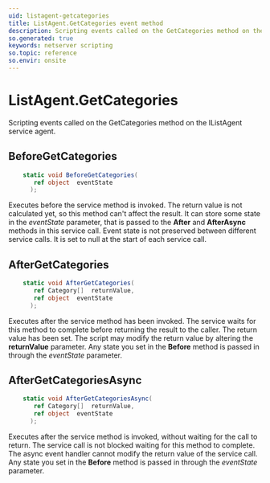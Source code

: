 ```yaml
---
uid: listagent-getcategories
title: ListAgent.GetCategories event method
description: Scripting events called on the GetCategories method on the ListAgent service agent.
so.generated: true
keywords: netserver scripting
so.topic: reference
so.envir: onsite
---
```

# ListAgent.GetCategories

Scripting events called on the <see cref='M:IListAgent.GetCategories'>GetCategories</see> method on the <see cref='IListAgent'>IListAgent</see>  service agent.

## BeforeGetCategories
```cs
    static void BeforeGetCategories(
       ref object  eventState
      );
```
Executes before the service method is invoked.
The return value is not calculated yet, so this method can't affect the result.
It can store some state in the *eventState* parameter, that is passed to the **After** and **AfterAsync** methods in this service call.
Event state is not preserved between different service calls. It is set to null at the start of each service call.
## AfterGetCategories
```cs
    static void AfterGetCategories(
       ref Category[]  returnValue,
       ref object  eventState
      );
```
Executes after the service method has been invoked. The service waits for this method to complete before returning the result to the caller.
The return value has been set. The script may modify the return value by altering the **returnValue** parameter.
Any state you set in the **Before** method is passed in through the *eventState* parameter.
## AfterGetCategoriesAsync
```cs
    static void AfterGetCategoriesAsync(
       ref Category[]  returnValue,
       ref object  eventState
      );
```
Executes after the service method is invoked, without waiting for the call to return.
The service call is not blocked waiting for this method to complete.
The async event handler cannot modify the return value of the service call.
Any state you set in the **Before** method is passed in through the *eventState* parameter.

